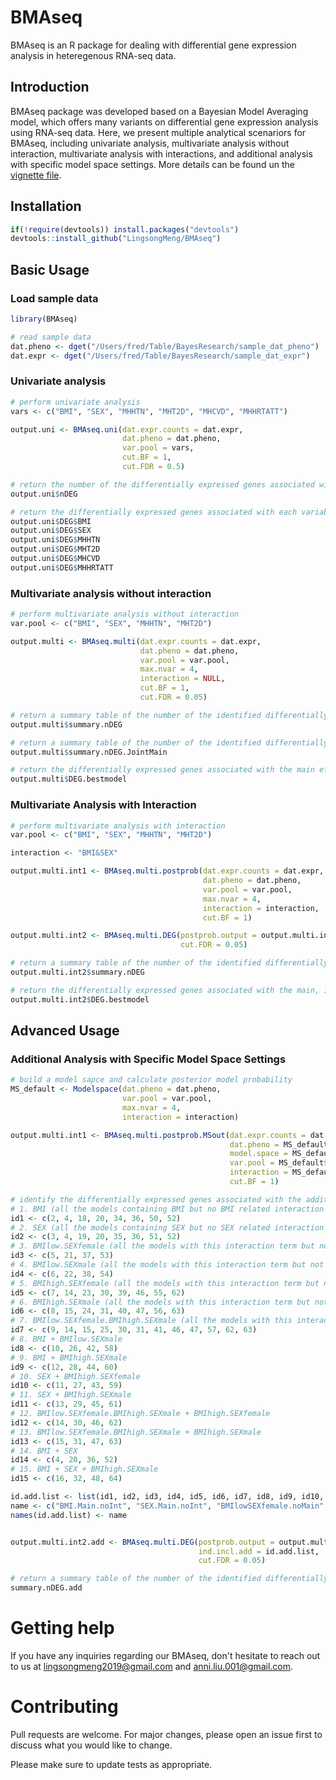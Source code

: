 # BMAseq

BMAseq is an R package for dealing with differential gene expression analysis in heteregenous RNA-seq data.

## Introduction

BMAseq package was developed based on a Bayesian Model Averaging model, which offers many variants on differential gene expression analysis using RNA-seq data. Here, we present multiple analytical scenariors for BMAseq, including univariate analysis, multivariate analysis without interaction, multivariate analysis with interactions, and additional analysis with specific model space settings. More details can be found un the [vignette file](https://github.com/LingsongMeng/BMAseq/blob/master/vignettes/BMAseq_Vignette_V9.Rmd).

## Installation

```r
if(!require(devtools)) install.packages("devtools")
devtools::install_github("LingsongMeng/BMAseq")
```

## Basic Usage
### Load sample data
```r
library(BMAseq)

# read sample data
dat.pheno <- dget("/Users/fred/Table/BayesResearch/sample_dat_pheno")
dat.expr <- dget("/Users/fred/Table/BayesResearch/sample_dat_expr")
```

### Univariate analysis 
```r
# perform univariate analysis
vars <- c("BMI", "SEX", "MHHTN", "MHT2D", "MHCVD", "MHHRTATT") 

output.uni <- BMAseq.uni(dat.expr.counts = dat.expr, 
                         dat.pheno = dat.pheno, 
                         var.pool = vars, 
                         cut.BF = 1, 
                         cut.FDR = 0.5)

# return the number of the differentially expressed genes associated with each variable of interest
output.uni$nDEG

# return the differentially expressed genes associated with each variable of interest
output.uni$DEG$BMI
output.uni$DEG$SEX
output.uni$DEG$MHHTN
output.uni$DEG$MHT2D
output.uni$DEG$MHCVD
output.uni$DEG$MHHRTATT
```


### Multivariate analysis without interaction 
```r
# perform multivariate analysis without interaction
var.pool <- c("BMI", "SEX", "MHHTN", "MHT2D") 

output.multi <- BMAseq.multi(dat.expr.counts = dat.expr, 
                             dat.pheno = dat.pheno, 
                             var.pool = var.pool, 
                             max.nvar = 4, 
                             interaction = NULL, 
                             cut.BF = 1, 
                             cut.FDR = 0.05)

# return a summary table of the number of the identified differentially expressed gene associated with the main effect of each variable
output.multi$summary.nDEG

# return a summary table of the number of the identified differentially expressed genes associated with the joint main effects of variables
output.multi$summary.nDEG.JointMain

# return the differentially expressed genes associated with the main effect of each variable, and the best model used to identify each differentially expressed gene  
output.multi$DEG.bestmodel   
```


### Multivariate Analysis with Interaction
```r
# perform multivariate analysis with interaction
var.pool <- c("BMI", "SEX", "MHHTN", "MHT2D") 

interaction <- "BMI&SEX"  

output.multi.int1 <- BMAseq.multi.postprob(dat.expr.counts = dat.expr, 
                                           dat.pheno = dat.pheno, 
                                           var.pool = var.pool, 
                                           max.nvar = 4, 
                                           interaction = interaction, 
                                           cut.BF = 1)

output.multi.int2 <- BMAseq.multi.DEG(postprob.output = output.multi.int1, 
                                      cut.FDR = 0.05)

# return a summary table of the number of the identified differentially expressed gene associated with each variable
output.multi.int2$summary.nDEG

# return the differentially expressed genes associated with the main, interaction, main or interaction effect of each variable, and the best model used to identify each differentially expressed gene
output.multi.int2$DEG.bestmodel
```

## Advanced Usage
### Additional Analysis with Specific Model Space Settings
```r
# build a model sapce and calculate posterior model probability
MS_default <- Modelspace(dat.pheno = dat.pheno, 
                         var.pool = var.pool, 
                         max.nvar = 4, 
                         interaction = interaction)

output.multi.int1 <- BMAseq.multi.postprob.MSout(dat.expr.counts = dat.expr, 
                                                 dat.pheno = MS_default$dat.pheno.new,
                                                 model.space = MS_default$model.space, 
                                                 var.pool = MS_default$var.pool,
                                                 interaction = MS_default$interaction,
                                                 cut.BF = 1)

# identify the differentially expressed genes associated with the additional specific inclusive models
# 1. BMI (all the models containing BMI but no BMI related interaction terms)
id1 <- c(2, 4, 18, 20, 34, 36, 50, 52)
# 2. SEX (all the models containing SEX but no SEX related interaction terms)
id2 <- c(3, 4, 19, 20, 35, 36, 51, 52)
# 3. BMIlow.SEXfemale (all the models with this interaction term but not BMI or SEX as main effects)
id3 <- c(5, 21, 37, 53)
# 4. BMIlow.SEXmale (all the models with this interaction term but not BMI or SEX as main effects)
id4 <- c(6, 22, 38, 54)
# 5. BMIhigh.SEXfemale (all the models with this interaction term but not BMI or SEX as main effects)
id5 <- c(7, 14, 23, 30, 39, 46, 55, 62)
# 6. BMIhigh.SEXmale (all the models with this interaction term but not BMI or SEX as main effects)
id6 <- c(8, 15, 24, 31, 40, 47, 56, 63)
# 7. BMIlow.SEXfemale.BMIhigh.SEXmale (all the models with this interaction term but not BMI or SEX as main effects)
id7 <- c(9, 14, 15, 25, 30, 31, 41, 46, 47, 57, 62, 63)
# 8. BMI + BMIlow.SEXmale
id8 <- c(10, 26, 42, 58)
# 9. BMI + BMIhigh.SEXmale
id9 <- c(12, 28, 44, 60)
# 10. SEX + BMIhigh.SEXfemale
id10 <- c(11, 27, 43, 59)
# 11. SEX + BMIhigh.SEXmale
id11 <- c(13, 29, 45, 61)
# 12. BMIlow.SEXfemale.BMIhigh.SEXmale + BMIhigh.SEXfemale
id12 <- c(14, 30, 46, 62)
# 13. BMIlow.SEXfemale.BMIhigh.SEXmale + BMIhigh.SEXmale
id13 <- c(15, 31, 47, 63)
# 14. BMI + SEX
id14 <- c(4, 20, 36, 52)
# 15. BMI + SEX + BMIhigh.SEXmale
id15 <- c(16, 32, 48, 64)

id.add.list <- list(id1, id2, id3, id4, id5, id6, id7, id8, id9, id10, id11, id12, id13, id14, id15)
name <- c("BMI.Main.noInt", "SEX.Main.noInt", "BMIlowSEXfemale.noMain", "BMIlowSEXmale.noMain",  "BMIhighSEXfemale.noMain", "BMIhighSEXmale.noMain", "BMIlowSEXfemaleBMIhighSEXmale.noMain", "BMI.plus.BMIlowSEXmale", "BMI.plus.BMIhighSEXmale", "SEX.plus.BMIhighSEXfemale", "SEX.plus.BMIhighSEXmale", "BMIlowSEXfemaleBMIhighSEXmale.plus.BMIhighSEXfemale", "BMIlowSEXfemaleBMIhighSEXmale.plus.BMIhighSEXmale", "BMI.plus.SEX", "BMI.plus.SEX.plus.BMIhighSEXmale")
names(id.add.list) <- name


output.multi.int2.add <- BMAseq.multi.DEG(postprob.output = output.multi.int1,
                                          ind.incl.add = id.add.list, 
                                          cut.FDR = 0.05)

# return a summary table of the number of the identified differentially expressed genes associated with the additionally specified models
summary.nDEG.add
```

# Getting help

If you have any inquiries regarding our BMAseq, don't hesitate to reach out to us at lingsongmeng2019@gmail.com and anni.liu.001@gmail.com.

# Contributing

Pull requests are welcome. For major changes, please open an issue first
to discuss what you would like to change.

Please make sure to update tests as appropriate.
